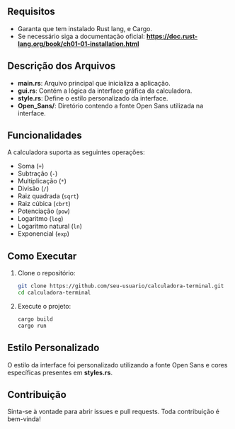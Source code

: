 ## Requisitos
- Garanta que tem instalado Rust lang, e Cargo.
- Se necessário siga a documentação oficial: **https://doc.rust-lang.org/book/ch01-01-installation.html**

## Descrição dos Arquivos

- **main.rs**: Arquivo principal que inicializa a aplicação.
- **gui.rs**: Contém a lógica da interface gráfica da calculadora.
- **style.rs**: Define o estilo personalizado da interface.
- **Open_Sans/**: Diretório contendo a fonte Open Sans utilizada na interface.

## Funcionalidades

A calculadora suporta as seguintes operações:

- Soma (`+`)
- Subtração (`-`)
- Multiplicação (`*`)
- Divisão (`/`)
- Raiz quadrada (`sqrt`)
- Raiz cúbica (`cbrt`)
- Potenciação (`pow`)
- Logaritmo (`log`)
- Logaritmo natural (`ln`)
- Exponencial (`exp`)

## Como Executar

1. Clone o repositório:
    ```sh
    git clone https://github.com/seu-usuario/calculadora-terminal.git
    cd calculadora-terminal
    ```

2. Execute o projeto:
    ```sh
    cargo build
    cargo run
    ```

## Estilo Personalizado

O estilo da interface foi personalizado utilizando a fonte Open Sans e cores específicas presentes em **styles.rs**.

## Contribuição

Sinta-se à vontade para abrir issues e pull requests. Toda contribuição é bem-vinda!
